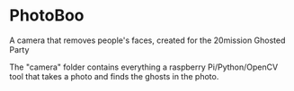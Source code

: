 # PhotoBoo

A camera that removes people's faces, created for the 20mission Ghosted Party


The "camera" folder contains everything a raspberry Pi/Python/OpenCV tool that takes a photo and finds the ghosts in the photo.

